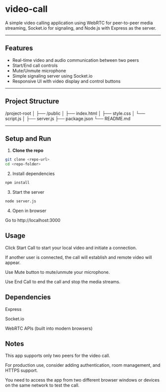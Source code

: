 # video-call

A simple video calling application using WebRTC for peer-to-peer media streaming, Socket.io for signaling, and Node.js with Express as the server.

---

## Features

- Real-time video and audio communication between two peers  
- Start/End call controls  
- Mute/Unmute microphone  
- Simple signaling server using Socket.io  
- Responsive UI with video display and control buttons

---

## Project Structure

/project-root
│
├── /public
│ ├── index.html
│ ├── style.css
│ └── script.js
│
├── server.js
├── package.json
└── README.md

---

## Setup and Run

1. **Clone the repo**

```bash
git clone <repo-url>
cd <repo-folder>
```
2. Install dependencies
```bash
npm install
```

3. Start the server
```bash
node server.js
```
4. Open in browser

Go to http://localhost:3000

## Usage
Click Start Call to start your local video and initiate a connection.

If another user is connected, the call will establish and remote video will appear.

Use Mute button to mute/unmute your microphone.

Use End Call to end the call and stop the media streams.

## Dependencies
Express

Socket.io

WebRTC APIs (built into modern browsers)

## Notes
This app supports only two peers for the video call.

For production use, consider adding authentication, room management, and HTTPS support.

You need to access the app from two different browser windows or devices on the same network to test the call.
